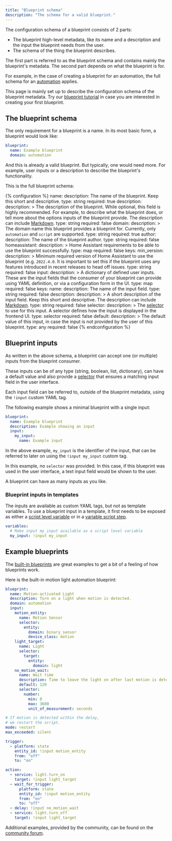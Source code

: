```yaml
---
title: "Blueprint schema"
description: "The schema for a valid blueprint."
---
```


The configuration schema of a blueprint consists of 2 parts:

- The blueprint high-level metadata, like its name and a description and
  the input the blueprint needs from the user.
- The schema of the thing the blueprint describes.

The first part is referred to as the blueprint schema and contains mainly the
blueprint's metadata. The second part depends on what the blueprint is for.

For example, in the case of creating a blueprint for an automation, the full
schema for an [automation](/docs/automation/yaml/) applies.

This page is mainly set up to describe the configuration schema of the
blueprint metadata. Try our [blueprint tutorial](/docs/blueprint/tutorial/)
in case you are interested in creating your first blueprint.

## The blueprint schema

The only requirement for a blueprint is a name. In its most basic form,
a blueprint would look like:

```yaml
blueprint:
  name: Example blueprint
  domain: automation
```

And this is already a valid blueprint. But typically, one would need
more. For example, user inputs or a description to describe the blueprint's
functionality.

This is the full blueprint schema:

{% configuration %}
name:
  description: The name of the blueprint. Keep this short and descriptive.
  type: string
  required: true
description:
  description: >
    The description of the blueprint. While optional, this field is highly
    recommended. For example, to describe what the blueprint does, or tell more
    about the options inputs of the blueprint provide. The description can
    include [Markdown](https://commonmark.org/help/).
  type: string
  required: false
domain:
  description: >
    The domain name this blueprint provides a blueprint for. Currently, only
    `automation` and `script` are supported.
  type: string
  required: true
author:
  description: The name of the blueprint author.
  type: string
  required: false
homeassistant:
  description: >
    Home Assistant requirements to be able to use the blueprint successfully.
  type: map
  required: false
  keys:
    min_version:
      description: >
        Minimum required version of Home Assistant to use the blueprint (e.g.
        `2022.4.0`. It is important to set this if the blueprint uses any features
        introduced in recent releases to head off issues.
      type: string
      required: false
input:
  description: >
    A dictionary of defined user inputs. These are the input fields that the
    consumer of your blueprint can provide using YAML definition, or via
    a configuration form in the UI.
  type: map
  required: false
  keys:
    name:
      description: The name of the input field.
      type: string
      required: false
    description:
      description: >
        A short description of the input field. Keep this short and descriptive.
        The description can include [Markdown](https://commonmark.org/help/).
      type: string
      required: false
    selector:
      description: >
        The [selector](/docs/blueprint/selectors/) to use for this input. A
        selector defines how the input is displayed in the frontend UI.
      type: selector
      required: false
    default:
      description: >
        The default value of this input, in case the input is not provided
        by the user of this blueprint.
      type: any
      required: false
{% endconfiguration %}

## Blueprint inputs

As written in the above schema, a blueprint can accept one (or multiple)
inputs from the blueprint consumer.

These inputs can be of any type (string, boolean, list, dictionary), can have
a default value and also provide a [selector](/docs/blueprint/selectors/) that
ensures a matching input field in the user interface.

Each input field can be referred to, outside of the blueprint metadata, using
the `!input` custom YAML tag.

The following example shows a minimal blueprint with a single input:

```yaml
blueprint:
  name: Example blueprint
  description: Example showing an input
  input:
    my_input:
      name: Example input
```

In the above example, `my_input` is the identifier of the input, that can be
referred to later on using the `!input my_input` custom tag.

In this example, no `selector` was provided. In this case, if this blueprint
was used in the user interface, a text input field would be shown to the user.

A blueprint can have as many inputs as you like.

### Blueprint inputs in templates

The inputs are available as custom YAML tags, but not as template variables.
To use a blueprint input in a template, it first needs to be exposed as either
a [script level variable](/integrations/script/#configuration-variables) or in
a [variable script step](/docs/scripts/#variables).

```yaml
variables:
  # Make input my_input available as a script level variable
  my_input: !input my_input
```

## Example blueprints

The [built-in blueprints][blueprint-built-in]
are great examples to get a bit of a feeling of how blueprints work.

Here is the built-in motion light automation blueprint:

```yaml
blueprint:
  name: Motion-activated Light
  description: Turn on a light when motion is detected.
  domain: automation
  input:
    motion_entity:
      name: Motion Sensor
      selector:
        entity:
          domain: binary_sensor
          device_class: motion
    light_target:
      name: Light
      selector:
        target:
          entity:
            domain: light
    no_motion_wait:
      name: Wait time
      description: Time to leave the light on after last motion is detected.
      default: 120
      selector:
        number:
          min: 0
          max: 3600
          unit_of_measurement: seconds

# If motion is detected within the delay,
# we restart the script.
mode: restart
max_exceeded: silent

trigger:
  - platform: state
    entity_id: !input motion_entity
    from: "off"
    to: "on"

action:
  - service: light.turn_on
    target: !input light_target
  - wait_for_trigger:
      platform: state
      entity_id: !input motion_entity
      from: "on"
      to: "off"
  - delay: !input no_motion_wait
  - service: light.turn_off
    target: !input light_target
```

Additional examples, provided by the community, can be found on the
[community forum][blueprint-forums].

[blueprint-built-in]: https://github.com/home-assistant/core/tree/dev/homeassistant/components/automation/blueprints
[blueprint-forums]: /get-blueprints
